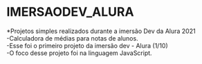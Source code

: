 # IMERSAODEV_ALURA
*Projetos simples realizados durante a imersão Dev da Alura 2021 </br>
-Calculadora de médias para notas de alunos.
</br> 
-Esse foi o primeiro projeto da imersão dev - Alura (1/10)
</br>
-O foco desse projeto foi na linguagem JavaScript.

